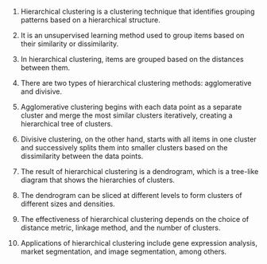 1. Hierarchical clustering is a clustering technique that identifies grouping patterns based on a hierarchical structure. 

2. It is an unsupervised learning method used to group items based on their similarity or dissimilarity.

3. In hierarchical clustering, items are grouped based on the distances between them. 

4. There are two types of hierarchical clustering methods: agglomerative and divisive. 

5. Agglomerative clustering begins with each data point as a separate cluster and merge the most similar clusters iteratively, creating a hierarchical tree of clusters. 

6. Divisive clustering, on the other hand, starts with all items in one cluster and successively splits them into smaller clusters based on the dissimilarity between the data points. 

7. The result of hierarchical clustering is a dendrogram, which is a tree-like diagram that shows the hierarchies of clusters. 

8. The dendrogram can be sliced at different levels to form clusters of different sizes and densities. 

9. The effectiveness of hierarchical clustering depends on the choice of distance metric, linkage method, and the number of clusters. 

10. Applications of hierarchical clustering include gene expression analysis, market segmentation, and image segmentation, among others.